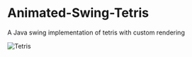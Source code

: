 # Animated-Swing-Tetris
A Java swing implementation of tetris with custom rendering

![Tetris](resources/demo.gif)
